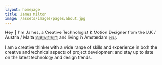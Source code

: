 ```yaml
---
layout: homepage
title: James Milton
image: /assets/images/pages/about.jpg
---
```


Hey 👋 I'm James, a Creative Technologist & Motion Designer from the U.K / Austria / Malta 🇬🇧🇦🇹🇲🇹 and living in Amsterdam 🇳🇱​. 

I am a creative thinker with a wide range of skills and experience in both the creative and technical aspects of project development and stay up to date on the latest technology and design trends.